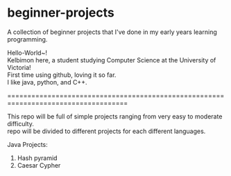 # beginner-projects
A collection of beginner projects that I've done in my early years learning programming.<br />

Hello-World~! <br />
Kelbimon here, a student studying Computer Science at the University of Victoria! <br />
First time using github, loving it so far. <br />
I like java, python, and C++. <br />


====================================================================================<br />

This repo will be full of simple projects ranging from very easy to moderate difficulty.<br />
repo will be divided to different projects for each different languages.<br />

Java Projects:
1. Hash pyramid 
2. Caesar Cypher
